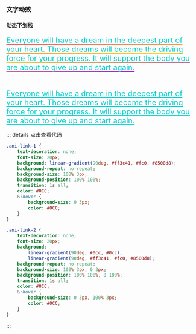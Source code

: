 ### 文字动效


#### 动态下划线

<a class="ani-link-1" href="#">Everyone will have a dream in the deepest part of your heart. Those dreams will become the driving force for your progress. It will support the body you are about to give up and start again.</a>

<br/>

<a class="ani-link-2" href="#">Everyone will have a dream in the deepest part of your heart. Those dreams will become the driving force for your progress. It will support the body you are about to give up and start again.</a>

::: details 点击查看代码
``` css 
.ani-link-1 {
    text-decoration: none;
    font-size: 20px;
    background: linear-gradient(90deg, #ff3c41, #fc0, #8500d8);
    background-repeat: no-repeat;
    background-size: 100% 3px;
    background-position: 100% 100%;
    transition: 1s all;
    color: #0CC;
    &:hover {
        background-size: 0 3px;
        color: #0CC;
    }
}

.ani-link-2 {
    text-decoration: none;
    font-size: 20px;
    background:
        linear-gradient(90deg, #0cc, #0cc),
        linear-gradient(90deg, #ff3c41, #fc0, #8500d8);
    background-repeat: no-repeat;
    background-size: 100% 3px, 0 3px;
    background-position: 100% 100%, 0 100%;
    transition: 1s all;
    color: #0CC;
    &:hover {
        background-size: 0 3px, 100% 3px;
        color: #0CC;
    }
}
```
:::

#### 







<style>
.ani-link-1 {
    text-decoration: none !important;
    font-size: 20px;
    background: linear-gradient(90deg, #ff3c41, #fc0, #8500d8);
    background-repeat: no-repeat;
    background-size: 100% 3px;
    background-position: 100% 100%;
    transition: 1s all;
    color: #0CC;
    &:hover {
        background-size: 0 3px;
        color: #0CC;
    }
}
.ani-link-2 {
    text-decoration: none !important;
    font-size: 20px;
    background:
        linear-gradient(90deg, #0cc, #0cc),
        linear-gradient(90deg, #ff3c41, #fc0, #8500d8);
    background-repeat: no-repeat;
    background-size: 100% 3px, 0 3px;
    background-position: 100% 100%, 0 100%;
    transition: 1s all;
    color: #0CC;
    &:hover {
        background-size: 0 3px, 100% 3px;
        color: #0CC;
    }
}
</style>
